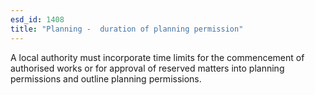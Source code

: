 ```yaml
---
esd_id: 1408
title: "Planning -  duration of planning permission"
---
```


A local authority must incorporate time limits for the commencement of authorised works or for approval of reserved matters into planning permissions and outline planning permissions.

